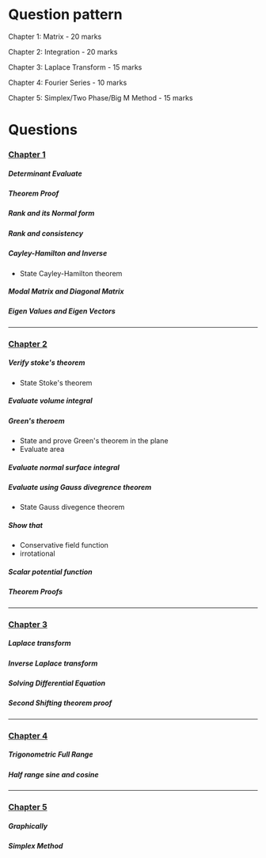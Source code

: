 # Question pattern
Chapter 1: Matrix - 20 marks

Chapter 2: Integration - 20 marks

Chapter 3: Laplace Transform - 15 marks

Chapter 4: Fourier Series - 10 marks

Chapter 5: Simplex/Two Phase/Big M Method - 15 marks 


# Questions

### <u>Chapter 1</u>
##### Determinant Evaluate
##### Theorem Proof
##### Rank and its Normal form
##### Rank and consistency
##### Cayley-Hamilton and Inverse
- State Cayley-Hamilton theorem
##### Modal Matrix and Diagonal Matrix
##### Eigen Values and Eigen Vectors
__________________________________________________
### <u>Chapter 2</u>
##### Verify stoke's theorem
- State Stoke's theorem
##### Evaluate volume integral
##### Green's theroem
- State and prove Green's theorem in the plane
- Evaluate area
##### Evaluate normal surface integral 
##### Evaluate using Gauss divegrence theorem
- State Gauss divegence theorem
##### Show that 
- Conservative field function
- irrotational
##### Scalar potential function
##### Theorem Proofs
________________________________________________
### <u>Chapter 3</u>
##### Laplace transform
##### Inverse Laplace transform
##### Solving Differential Equation
##### Second Shifting theorem proof

---------------------------------------------------
### <u>Chapter 4</u>
##### Trigonometric Full Range
##### Half range sine and cosine

---
### <u>Chapter 5</u>
##### Graphically
##### Simplex Method





